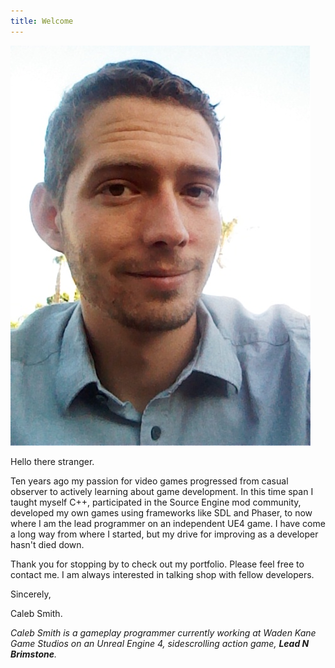 ```yaml
---
title: Welcome
---
```


![ProfilePicture](/assets/img/profilepic.jpg)

Hello there stranger.

Ten years ago my passion for video games progressed from casual observer to actively learning about game development. In this time span I taught myself C++, participated in the Source Engine mod community, developed my own games using frameworks like SDL and Phaser, to now where I am the lead programmer on an independent UE4 game. I have come a long way from where I started, but my drive for improving as a developer hasn't died down.

Thank you for stopping by to check out my portfolio. Please feel free to contact me. I am always interested in talking shop with fellow developers.

Sincerely,

Caleb Smith.

_Caleb Smith is a gameplay programmer currently working at Waden Kane Game Studios on an Unreal Engine 4, sidescrolling action game, **Lead N Brimstone**._
